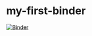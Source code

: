 # my-first-binder
[![Binder](https://mybinder.org/badge_logo.svg)](https://mybinder.org/v2/gh/LNhas/my-first-binder/HEAD)
